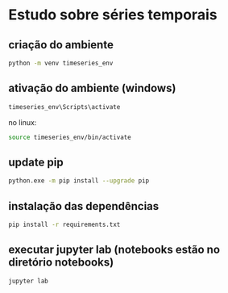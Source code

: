 # Estudo sobre séries temporais

## criação do ambiente

```bash
python -m venv timeseries_env
```

## ativação do ambiente (windows)

```bash
timeseries_env\Scripts\activate
```

no linux:
```bash
source timeseries_env/bin/activate
```

## update pip

```bash
python.exe -m pip install --upgrade pip
```

## instalação das dependências

```bash
pip install -r requirements.txt
```

## executar jupyter lab (notebooks estão no diretório notebooks)

```bash
jupyter lab
```